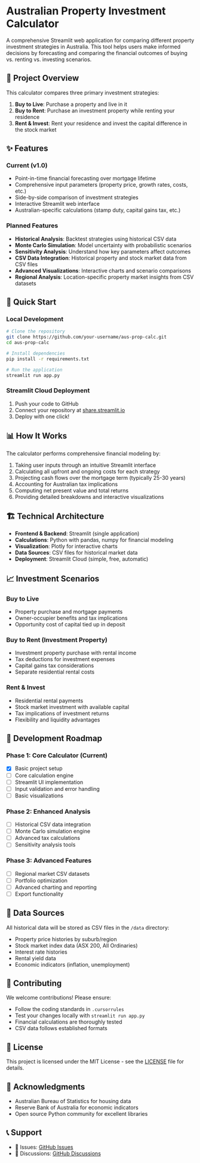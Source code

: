# Australian Property Investment Calculator

A comprehensive Streamlit web application for comparing different property investment strategies in Australia. This tool helps users make informed decisions by forecasting and comparing the financial outcomes of buying vs. renting vs. investing scenarios.

## 🎯 Project Overview

This calculator compares three primary investment strategies:
1. **Buy to Live**: Purchase a property and live in it
2. **Buy to Rent**: Purchase an investment property while renting your residence
3. **Rent & Invest**: Rent your residence and invest the capital difference in the stock market

## ✨ Features

### Current (v1.0)
- Point-in-time financial forecasting over mortgage lifetime
- Comprehensive input parameters (property price, growth rates, costs, etc.)
- Side-by-side comparison of investment strategies
- Interactive Streamlit web interface
- Australian-specific calculations (stamp duty, capital gains tax, etc.)

### Planned Features
- **Historical Analysis**: Backtest strategies using historical CSV data
- **Monte Carlo Simulation**: Model uncertainty with probabilistic scenarios
- **Sensitivity Analysis**: Understand how key parameters affect outcomes
- **CSV Data Integration**: Historical property and stock market data from CSV files
- **Advanced Visualizations**: Interactive charts and scenario comparisons
- **Regional Analysis**: Location-specific property market insights from CSV datasets

## 🚀 Quick Start

### Local Development
```bash
# Clone the repository
git clone https://github.com/your-username/aus-prop-calc.git
cd aus-prop-calc

# Install dependencies
pip install -r requirements.txt

# Run the application
streamlit run app.py
```

### Streamlit Cloud Deployment
1. Push your code to GitHub
2. Connect your repository at [share.streamlit.io](https://share.streamlit.io)
3. Deploy with one click!

## 📊 How It Works

The calculator performs comprehensive financial modeling by:
1. Taking user inputs through an intuitive Streamlit interface
2. Calculating all upfront and ongoing costs for each strategy
3. Projecting cash flows over the mortgage term (typically 25-30 years)
4. Accounting for Australian tax implications
5. Computing net present value and total returns
6. Providing detailed breakdowns and interactive visualizations

## 🏗️ Technical Architecture

- **Frontend & Backend**: Streamlit (single application)
- **Calculations**: Python with pandas, numpy for financial modeling
- **Visualization**: Plotly for interactive charts
- **Data Sources**: CSV files for historical market data
- **Deployment**: Streamlit Cloud (simple, free, automatic)

## 📈 Investment Scenarios

### Buy to Live
- Property purchase and mortgage payments
- Owner-occupier benefits and tax implications
- Opportunity cost of capital tied up in deposit

### Buy to Rent (Investment Property)
- Investment property purchase with rental income
- Tax deductions for investment expenses
- Capital gains tax considerations
- Separate residential rental costs

### Rent & Invest
- Residential rental payments
- Stock market investment with available capital
- Tax implications of investment returns
- Flexibility and liquidity advantages

## 🔧 Development Roadmap

### Phase 1: Core Calculator (Current)
- [x] Basic project setup
- [ ] Core calculation engine
- [ ] Streamlit UI implementation
- [ ] Input validation and error handling
- [ ] Basic visualizations

### Phase 2: Enhanced Analysis
- [ ] Historical CSV data integration
- [ ] Monte Carlo simulation engine
- [ ] Advanced tax calculations
- [ ] Sensitivity analysis tools

### Phase 3: Advanced Features
- [ ] Regional market CSV datasets
- [ ] Portfolio optimization
- [ ] Advanced charting and reporting
- [ ] Export functionality

## 📁 Data Sources

All historical data will be stored as CSV files in the `/data` directory:
- Property price histories by suburb/region
- Stock market index data (ASX 200, All Ordinaries)
- Interest rate histories
- Rental yield data
- Economic indicators (inflation, unemployment)

## 🤝 Contributing

We welcome contributions! Please ensure:
- Follow the coding standards in `.cursorrules`
- Test your changes locally with `streamlit run app.py`
- Financial calculations are thoroughly tested
- CSV data follows established formats

## 📝 License

This project is licensed under the MIT License - see the [LICENSE](LICENSE) file for details.

## 🙏 Acknowledgments

- Australian Bureau of Statistics for housing data
- Reserve Bank of Australia for economic indicators
- Open source Python community for excellent libraries

## 📞 Support

- 🐛 Issues: [GitHub Issues](https://github.com/your-username/aus-prop-calc/issues)
- 💬 Discussions: [GitHub Discussions](https://github.com/your-username/aus-prop-calc/discussions)
